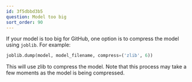 ```yaml
---
id: 3f5dbbd3b5
question: Model too big
sort_order: 90
---
```


If your model is too big for GitHub, one option is to compress the model using `joblib`. For example:

```python
joblib.dump(model, model_filename, compress=('zlib', 6))
```

This will use zlib to compress the model. Note that this process may take a few moments as the model is being compressed.